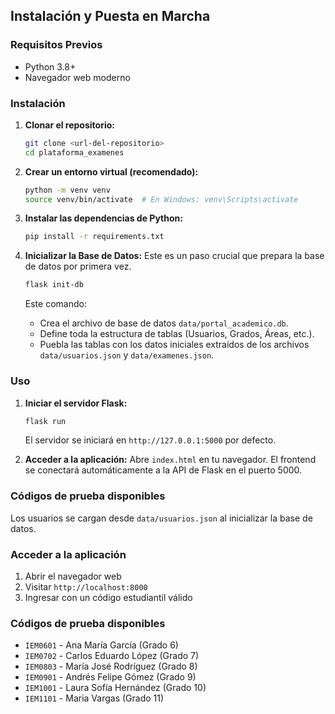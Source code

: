 ## Instalación y Puesta en Marcha

### Requisitos Previos
- Python 3.8+
- Navegador web moderno

### Instalación
1.  **Clonar el repositorio:**
    ```bash
    git clone <url-del-repositorio>
    cd plataforma_examenes
    ```

2.  **Crear un entorno virtual (recomendado):**
    ```bash
    python -m venv venv
    source venv/bin/activate  # En Windows: venv\Scripts\activate
    ```

3.  **Instalar las dependencias de Python:**
    ```bash
    pip install -r requirements.txt
    ```

4.  **Inicializar la Base de Datos:**
    Este es un paso crucial que prepara la base de datos por primera vez.
    ```bash
    flask init-db
    ```
    Este comando:
    - Crea el archivo de base de datos `data/portal_academico.db`.
    - Define toda la estructura de tablas (Usuarios, Grados, Áreas, etc.).
    - Puebla las tablas con los datos iniciales extraídos de los archivos `data/usuarios.json` y `data/examenes.json`.

### Uso
1.  **Iniciar el servidor Flask:**
    ```bash
    flask run
    ```
    El servidor se iniciará en `http://127.0.0.1:5000` por defecto.

2.  **Acceder a la aplicación:**
    Abre `index.html` en tu navegador. El frontend se conectará automáticamente a la API de Flask en el puerto 5000.

### Códigos de prueba disponibles
Los usuarios se cargan desde `data/usuarios.json` al inicializar la base de datos.
### Acceder a la aplicación
1. Abrir el navegador web
2. Visitar `http://localhost:8000`
3. Ingresar con un código estudiantil válido

### Códigos de prueba disponibles
- `IEM0601` - Ana María García (Grado 6)
- `IEM0702` - Carlos Eduardo López (Grado 7)
- `IEM0803` - María José Rodríguez (Grado 8)
- `IEM0901` - Andrés Felipe Gómez (Grado 9)
- `IEM1001` - Laura Sofía Hernández (Grado 10)
- `IEM1101` - Maria Vargas (Grado 11)
